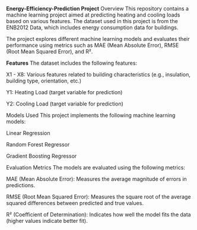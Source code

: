 **Energy-Efficiency-Prediction Project**
Overview
This repository contains a machine learning project aimed at predicting heating and cooling loads based on various features. The dataset used in this project is from the ENB2012 Data, which includes energy consumption data for buildings.

The project explores different machine learning models and evaluates their performance using metrics such as MAE (Mean Absolute Error), RMSE (Root Mean Squared Error), and R².

**Features**
The dataset includes the following features:

X1 - X8: Various features related to building characteristics (e.g., insulation, building type, orientation, etc.)

Y1: Heating Load (target variable for prediction)

Y2: Cooling Load (target variable for prediction)

Models Used
This project implements the following machine learning models:

Linear Regression

Random Forest Regressor

Gradient Boosting Regressor

Evaluation Metrics
The models are evaluated using the following metrics:

MAE (Mean Absolute Error): Measures the average magnitude of errors in predictions.

RMSE (Root Mean Squared Error): Measures the square root of the average squared differences between predicted and true values.

R² (Coefficient of Determination): Indicates how well the model fits the data (higher values indicate better fit).
